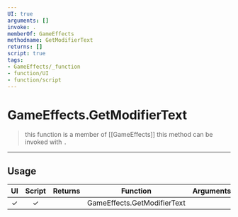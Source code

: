 ```yaml
---
UI: true
arguments: []
invoke: .
memberOf: GameEffects
methodname: GetModifierText
returns: []
script: true
tags:
- GameEffects/_function
- function/UI
- function/script
---
```

# GameEffects.GetModifierText
> this function is a member of [[GameEffects]]
> this method can be invoked with `.`
-----
## Usage
|  UI | Script | Returns | Function | Arguments |
|:---:|:------:|-------:|:--------:|:---------|
|✓|✓||GameEffects.GetModifierText||
